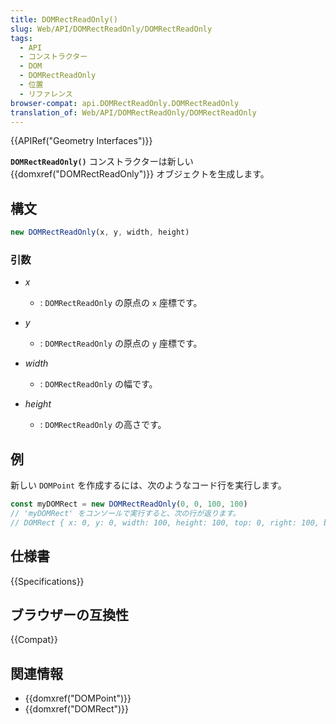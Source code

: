 ```yaml
---
title: DOMRectReadOnly()
slug: Web/API/DOMRectReadOnly/DOMRectReadOnly
tags:
  - API
  - コンストラクター
  - DOM
  - DOMRectReadOnly
  - 位置
  - リファレンス
browser-compat: api.DOMRectReadOnly.DOMRectReadOnly
translation_of: Web/API/DOMRectReadOnly/DOMRectReadOnly
---
```

{{APIRef("Geometry Interfaces")}}

**`DOMRectReadOnly()`** コンストラクターは新しい {{domxref("DOMRectReadOnly")}} オブジェクトを生成します。

## 構文

```js
new DOMRectReadOnly(x, y, width, height)
```

### 引数

- _x_
  - :  `DOMRectReadOnly` の原点の `x` 座標です。
- _y_
  - :  `DOMRectReadOnly` の原点の `y` 座標です。

- _width_
  - : `DOMRectReadOnly` の幅です。
- _height_
  - : `DOMRectReadOnly` の高さです。

## 例

新しい `DOMPoint` を作成するには、次のようなコード行を実行します。

```js
const myDOMRect = new DOMRectReadOnly(0, 0, 100, 100)
// 'myDOMRect' をコンソールで実行すると、次の行が返ります。
// DOMRect { x: 0, y: 0, width: 100, height: 100, top: 0, right: 100, bottom: 100, left: 0 }
```

## 仕様書

{{Specifications}}

## ブラウザーの互換性

{{Compat}}

## 関連情報

- {{domxref("DOMPoint")}}
- {{domxref("DOMRect")}}
